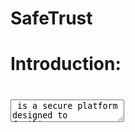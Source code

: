 <h1> SafeTrust </h1> 
<h1> Introduction:<h1> 
	
<textarea> is a secure platform designed to facilitate apartment rentals while safeguarding tenants' deposit money. By leveraging trustless technology, SafeTrust addresses critical challenges in building trust between renters and property owners, especially when transactions involve cryptocurrency payments. Since crypto payments are final and irreversible, there’s an increased risk of fraud or non-delivery of services. SafeTrust mitigates this by providing a trustless environment, ensuring that deposits and payments are protected without relying on traditional chargebacks or payment reversals, creating a safer and more reliable rental experience. </textarea>
